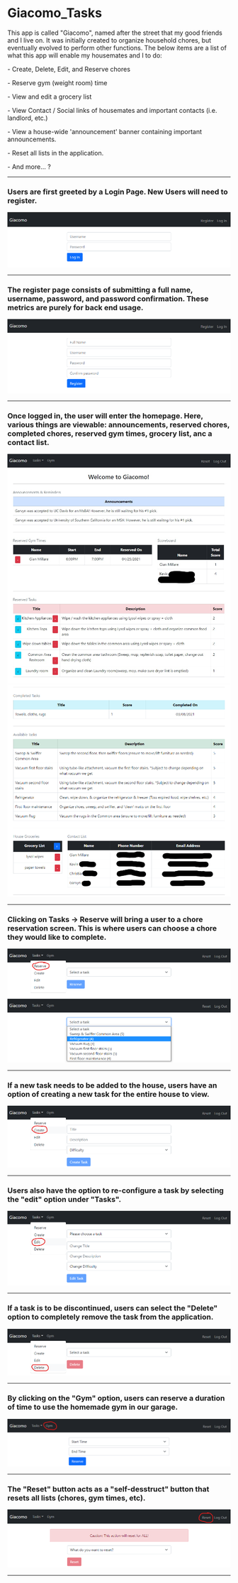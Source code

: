 # Giacomo_Tasks

This app is called "Giacomo", named after the street that my good friends and I live on. It was initially created to organize household chores, but eventually evolved to perform other functions. The below items are a list of what this app will enable my housemates and I to do:

<p> - Create, Delete, Edit, and Reserve chores </p>
<p> - Reserve gym (weight room) time </p>
<p> - View and edit a grocery list </p>
<p> - View Contact / Social links of housemates and important contacts (i.e. landlord, etc.) </p>
<p> - View a house-wide 'announcement' banner containing important announcements. </p>
<p> - Reset all lists in the application. </p>
<p> - And more... ? </p>

<hr>

### Users are first greeted by a Login Page. New Users will need to register.
<img src="images/login.png">
<br>

<hr>

### The register page consists of submitting a full name, username, password, and password confirmation. These metrics are purely for back end usage.
<img src="images/register.png">
<br>

<hr>

### Once logged in, the user will enter the homepage. Here, various things are viewable: announcements, reserved chores, completed chores, reserved gym times, grocery list, anc a contact list.
<img src="images/homepage1.jpg">
<img src="images/homepage2.png">
<br>

<hr>

### Clicking on Tasks -> Reserve will bring a user to a chore reservation screen. This is where users can choose a chore they would like to complete.
<img src="images/reserve1.png">
<img src="images/reserve2.png">
<br>

<hr>

### If a new task needs to be added to the house, users have an option of creating a new task for the entire house to view.
<img src="images/create.png">
<br>

<hr>

### Users also have the option to re-configure a task by selecting the "edit" option under "Tasks".
<img src="images/edit.png">
<br>

<hr>

### If a task is to be discontinued, users can select the "Delete" option to completely remove the task from the application.
<img src="images/delete.png">
<br>

<hr>

### By clicking on the "Gym" option, users can reserve a duration of time to use the homemade gym in our garage.
<img src="images/gym.png">
<br>

<hr>

### The "Reset" button acts as a "self-desstruct" button that resets all lists (chores, gym times, etc).
<img src="images/reset.png">
<br>

<hr>
